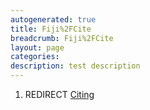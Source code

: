 ```yaml
---
autogenerated: true
title: Fiji%2FCite
breadcrumb: Fiji%2FCite
layout: page
categories: 
description: test description
---
```


1.  REDIRECT [Citing](Citing )
